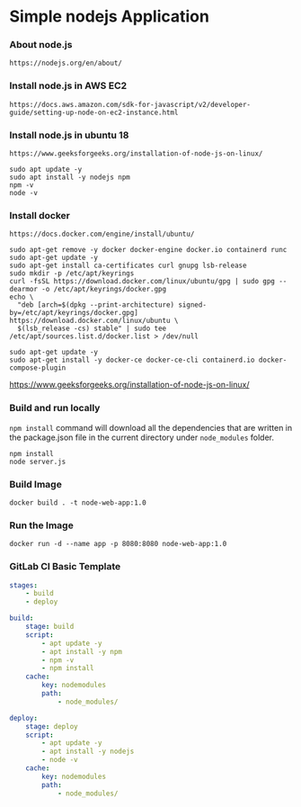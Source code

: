 # Simple nodejs Application

### About node.js
```
https://nodejs.org/en/about/
```

### Install node.js in AWS EC2
```
https://docs.aws.amazon.com/sdk-for-javascript/v2/developer-guide/setting-up-node-on-ec2-instance.html
```

### Install node.js in ubuntu 18
```
https://www.geeksforgeeks.org/installation-of-node-js-on-linux/
```
```
sudo apt update -y
sudo apt install -y nodejs npm
npm -v
node -v
```
### Install docker
```
https://docs.docker.com/engine/install/ubuntu/
```
```
sudo apt-get remove -y docker docker-engine docker.io containerd runc
sudo apt-get update -y
sudo apt-get install ca-certificates curl gnupg lsb-release
sudo mkdir -p /etc/apt/keyrings
curl -fsSL https://download.docker.com/linux/ubuntu/gpg | sudo gpg --dearmor -o /etc/apt/keyrings/docker.gpg
echo \
  "deb [arch=$(dpkg --print-architecture) signed-by=/etc/apt/keyrings/docker.gpg] https://download.docker.com/linux/ubuntu \
  $(lsb_release -cs) stable" | sudo tee /etc/apt/sources.list.d/docker.list > /dev/null

sudo apt-get update -y
sudo apt-get install -y docker-ce docker-ce-cli containerd.io docker-compose-plugin
```
https://www.geeksforgeeks.org/installation-of-node-js-on-linux/

### Build and run locally
`npm install` command will download all the dependencies that are written in the package.json file in the current directory under `node_modules` folder.

```
npm install 
node server.js
```
### Build Image
```
docker build . -t node-web-app:1.0
```
### Run the Image
```
docker run -d --name app -p 8080:8080 node-web-app:1.0
```
### GitLab CI Basic Template
```yaml
stages: 
    - build
    - deploy

build:
    stage: build
    script:
        - apt update -y
        - apt install -y npm
        - npm -v
        - npm install
    cache:
        key: nodemodules
        path:
            - node_modules/

deploy:
    stage: deploy
    script:
        - apt update -y
        - apt install -y nodejs
        - node -v
    cache:
        key: nodemodules
        path:
            - node_modules/
```